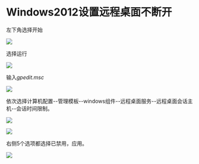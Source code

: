 # Windows2012设置远程桌面不断开

左下角选择开始

![](https://github.com/jdcloudcom/cn/blob/edit/image/Elastic-Compute/Virtual-Machine/Windows/Windows2012%E8%AE%BE%E7%BD%AE%E8%BF%9C%E7%A8%8B%E6%A1%8C%E9%9D%A2%E4%B8%8D%E6%96%AD%E5%BC%8001.png)

选择运行

![](https://github.com/jdcloudcom/cn/blob/edit/image/Elastic-Compute/Virtual-Machine/Windows/Windows2012%E8%AE%BE%E7%BD%AE%E8%BF%9C%E7%A8%8B%E6%A1%8C%E9%9D%A2%E4%B8%8D%E6%96%AD%E5%BC%8002.png)

输入*gpedit.msc*

![](https://github.com/jdcloudcom/cn/blob/edit/image/Elastic-Compute/Virtual-Machine/Windows/Windows2012%E8%AE%BE%E7%BD%AE%E8%BF%9C%E7%A8%8B%E6%A1%8C%E9%9D%A2%E4%B8%8D%E6%96%AD%E5%BC%8003.png)

依次选择计算机配置--管理模板--windows组件--远程桌面服务--远程桌面会话主机--会话时间限制。

![](https://github.com/jdcloudcom/cn/blob/edit/image/Elastic-Compute/Virtual-Machine/Windows/Windows2012%E8%AE%BE%E7%BD%AE%E8%BF%9C%E7%A8%8B%E6%A1%8C%E9%9D%A2%E4%B8%8D%E6%96%AD%E5%BC%8004.png)

![](https://github.com/jdcloudcom/cn/blob/edit/image/Elastic-Compute/Virtual-Machine/Windows/Windows2012%E8%AE%BE%E7%BD%AE%E8%BF%9C%E7%A8%8B%E6%A1%8C%E9%9D%A2%E4%B8%8D%E6%96%AD%E5%BC%8005.png)

右侧5个选项都选择已禁用，应用。

![](https://github.com/jdcloudcom/cn/blob/edit/image/Elastic-Compute/Virtual-Machine/Windows/Windows2012%E8%AE%BE%E7%BD%AE%E8%BF%9C%E7%A8%8B%E6%A1%8C%E9%9D%A2%E4%B8%8D%E6%96%AD%E5%BC%8006.png)